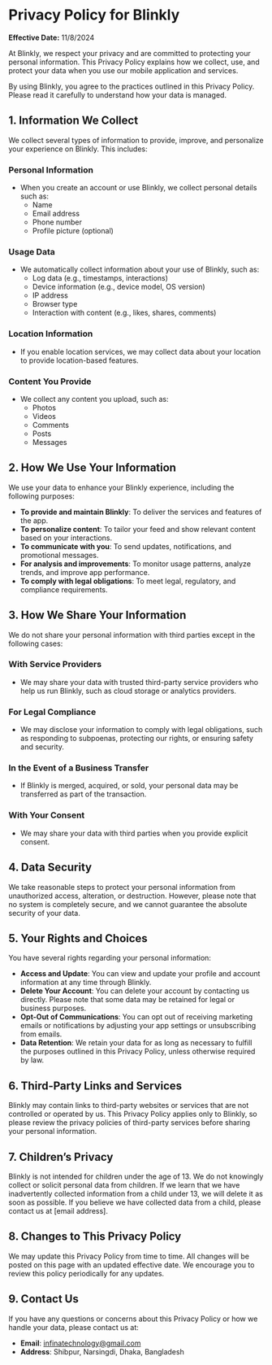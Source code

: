 # Privacy Policy for Blinkly

**Effective Date:** 11/8/2024

At Blinkly, we respect your privacy and are committed to protecting your personal information. This Privacy Policy explains how we collect, use, and protect your data when you use our mobile application and services.

By using Blinkly, you agree to the practices outlined in this Privacy Policy. Please read it carefully to understand how your data is managed.

## 1. Information We Collect
We collect several types of information to provide, improve, and personalize your experience on Blinkly. This includes:

### Personal Information
- When you create an account or use Blinkly, we collect personal details such as:
  - Name
  - Email address
  - Phone number
  - Profile picture (optional)

### Usage Data
- We automatically collect information about your use of Blinkly, such as:
  - Log data (e.g., timestamps, interactions)
  - Device information (e.g., device model, OS version)
  - IP address
  - Browser type
  - Interaction with content (e.g., likes, shares, comments)

### Location Information
- If you enable location services, we may collect data about your location to provide location-based features.

### Content You Provide
- We collect any content you upload, such as:
  - Photos
  - Videos
  - Comments
  - Posts
  - Messages

## 2. How We Use Your Information
We use your data to enhance your Blinkly experience, including the following purposes:

- **To provide and maintain Blinkly**: To deliver the services and features of the app.
- **To personalize content**: To tailor your feed and show relevant content based on your interactions.
- **To communicate with you**: To send updates, notifications, and promotional messages.
- **For analysis and improvements**: To monitor usage patterns, analyze trends, and improve app performance.
- **To comply with legal obligations**: To meet legal, regulatory, and compliance requirements.

## 3. How We Share Your Information
We do not share your personal information with third parties except in the following cases:

### With Service Providers
- We may share your data with trusted third-party service providers who help us run Blinkly, such as cloud storage or analytics providers.

### For Legal Compliance
- We may disclose your information to comply with legal obligations, such as responding to subpoenas, protecting our rights, or ensuring safety and security.

### In the Event of a Business Transfer
- If Blinkly is merged, acquired, or sold, your personal data may be transferred as part of the transaction.

### With Your Consent
- We may share your data with third parties when you provide explicit consent.

## 4. Data Security
We take reasonable steps to protect your personal information from unauthorized access, alteration, or destruction. However, please note that no system is completely secure, and we cannot guarantee the absolute security of your data.

## 5. Your Rights and Choices
You have several rights regarding your personal information:

- **Access and Update**: You can view and update your profile and account information at any time through Blinkly.
- **Delete Your Account**: You can delete your account by contacting us directly. Please note that some data may be retained for legal or business purposes.
- **Opt-Out of Communications**: You can opt out of receiving marketing emails or notifications by adjusting your app settings or unsubscribing from emails.
- **Data Retention**: We retain your data for as long as necessary to fulfill the purposes outlined in this Privacy Policy, unless otherwise required by law.

## 6. Third-Party Links and Services
Blinkly may contain links to third-party websites or services that are not controlled or operated by us. This Privacy Policy applies only to Blinkly, so please review the privacy policies of third-party services before sharing your personal information.

## 7. Children’s Privacy
Blinkly is not intended for children under the age of 13. We do not knowingly collect or solicit personal data from children. If we learn that we have inadvertently collected information from a child under 13, we will delete it as soon as possible. If you believe we have collected data from a child, please contact us at [email address].

## 8. Changes to This Privacy Policy
We may update this Privacy Policy from time to time. All changes will be posted on this page with an updated effective date. We encourage you to review this policy periodically for any updates.

## 9. Contact Us
If you have any questions or concerns about this Privacy Policy or how we handle your data, please contact us at:

- **Email**: infinatechnology@gmail.com
- **Address**: Shibpur, Narsingdi, Dhaka, Bangladesh
